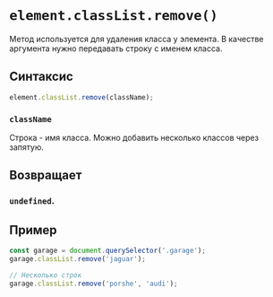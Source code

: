 # `element.classList.remove()`

Метод используется для удаления класса у элемента. В качестве аргумента нужно передавать строку с именем класса.

## Синтаксис

```js
element.classList.remove(className);
```

### `className`

Строка - имя класса. Можно добавить несколько классов через запятую.

## Возвращает

### `undefined`.

## Пример

```js
const garage = document.querySelector('.garage');
garage.classList.remove('jaguar');

// Несколько строк
garage.classList.remove('porshe', 'audi');
```

